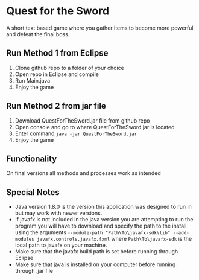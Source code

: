# Quest for the Sword 
A short text based game where you gather items to become more powerful and defeat the final boss.

## Run Method 1 from Eclipse
1. Clone github repo to a folder of your choice
2. Open repo in Eclipse and compile
3. Run Main.java
4. Enjoy the game

## Run Method 2 from jar file
1. Download QuestForTheSword.jar file from github repo
2. Open console and go to where QuestForTheSword.jar is located
3. Enter command `java -jar QuestForTheSword.jar`
4. Enjoy the game

## Functionality
On final versions all methods and processes work as intended

## Special Notes
- Java version 1.8.0 is the version this application was designed to run in but may work with newer versions.
- If javafx is not included in the java version you are attempting to run the program you will have to download and specify the path to the install using the arguments `--module-path "Path\To\javafx-sdk\lib" --add-modules javafx.controls,javafx.fxml` where `Path\To\javafx-sdk` is the local path to javafx on your machine.
- Make sure that the javafx build path is set before running through Eclipse
- Make sure that java is installed on your computer before running through .jar file
